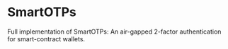 # SmartOTPs
Full implementation of SmartOTPs: An air-gapped 2-factor authentication for smart-contract wallets. 
